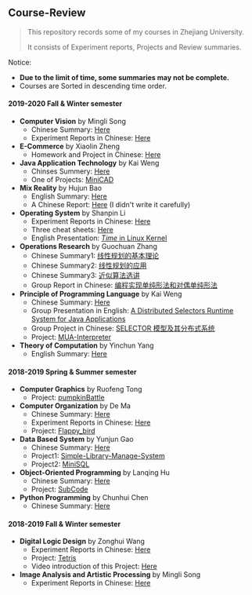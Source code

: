 ## Course-Review
>   This repository records some of my courses in Zhejiang University.
>
>   It consists of Experiment reports, Projects and Review summaries.

Notice:
+   **Due to the limit of time, some summaries may not be complete.**
+   Courses are Sorted in descending time order.

#### 2019-2020 Fall & Winter semester

+   **Computer Vision** by Mingli Song
    +   Chinese Summary: [Here](https://jiangshibiao.github.io/2020/01/13/Computer-Vision/)
    +   Experiment Reports in Chinese: [Here](https://github.com/jiangshibiao/Course-Review/tree/master/Computer-Vision)
+   **E-Commerce** by Xiaolin Zheng
    +   Homework and Project in Chinese: [Here](https://github.com/jiangshibiao/Course-Review/blob/master/E-Commerce)
+   **Java Application Technology** by Kai Weng
    +   Chinses Summery: [Here](https://jiangshibiao.github.io/2020/01/11/Java-Application-Technology)
    +   One of Projects: [MiniCAD](https://github.com/jiangshibiao/MiniCAD)
+   **Mix Reality** by Hujun Bao
    +   English Summary: [Here](https://jiangshibiao.github.io/2020/01/12/Mix-Reality/)
    +   A Chinese Report: [Here](https://github.com/jiangshibiao/Course-Review/blob/master/Mix-Reality/article.pdf) (I didn't write it carefully)
+   **Operating System** by Shanpin Li
    + Experiment Reports in Chinese: [Here](https://github.com/jiangshibiao/Course-Review/tree/master/Operating-System/Reports-for-Experiments)
    + Three cheat sheets: [Here](https://github.com/jiangshibiao/Course-Review/tree/master/Operating-System/Three-A4-papers)
    + English Presentation: [*Time* in Linux Kernel](https://github.com/jiangshibiao/Course-Review/blob/master/Operating-System/Presentation-Time.pptx)
+   **Operations Research** by Guochuan Zhang
    +   Chinese Summary1: [线性规划的基本理论](https://jiangshibiao.github.io/2020/04/19/Linear-Programming-Theory/)
    +   Chinese Summary2: [线性规划的应用](https://jiangshibiao.github.io/2020/04/19/Application-of-Linear-Programming)
    +   Chinese Summary3: [近似算法选讲](https://jiangshibiao.github.io/2020/04/19/Selection-of-Approximation-Algorithm)
    +   Group Report in Chinese: [编程实现单纯形法和对偶单纯形法](https://github.com/jiangshibiao/Course-Review/blob/master/Operations-Research/report.pdf)
+   **Principle of Programming Language** by Kai Weng
    +   Chinese Summary: [Here](https://jiangshibiao.github.io/2020/01/16/Principle-of-Programming-Language/)
    +   Group Presentation in English: [A Distributed Selectors Runtime System for Java Applications](https://github.com/jiangshibiao/Course-Review/blob/master/Principle-of-Programming-Language/presentation.pdf)
    +   Group Project in Chinese: [SELECTOR 模型及其分布式系统](https://github.com/jiangshibiao/Course-Review/blob/master/Principle-of-Programming-Language/report.pdf)
    +   Project: [MUA-Interpreter](https://github.com/jiangshibiao/MUA-Interpreter)
+   **Theory of Computation** by Yinchun Yang
    +   English Summary: [Here](https://jiangshibiao.github.io/2020/01/12/Theory-of-Computation/)


#### 2018-2019 Spring & Summer semester

+   **Computer Graphics** by Ruofeng Tong
    +   Project: [pumpkinBattle](https://github.com/jiangshibiao/pumpkinBattle)
+   **Computer Organization** by De Ma
    +   Chinese Summary: [Here](https://jiangshibiao.github.io/2019/06/28/Computer-Organization/)
    +   Experiment Reports in Chinese: [Here](https://github.com/jiangshibiao/Course-Review/blob/master/Computer-Organization)
    +   Project: [Flappy_bird](https://github.com/jiangshibiao/Flappy_bird)
+   **Data Based System** by Yunjun Gao
    +   Chinese Summary: [Here](https://jiangshibiao.github.io/2019/06/28/Data-Based-System/)
    +   Project1: [Simple-Library-Manage-System](https://github.com/jiangshibiao/Simple-Library-Manage-System)
    +   Project2: [MiniSQL](https://github.com/jiangshibiao/MiniSQL)
+   **Object-Oriented Programming** by Lanqing Hu
    +   Chinese Summary: [Here](https://jiangshibiao.github.io/2019/06/28/Object-Oriented-Programming/)
    +   Project: [SubCode](https://github.com/jiangshibiao/Text-Editor--Subcode)
+   **Python Programming** by Chunhui Chen
    +   Chinese Summary: [Here](https://jiangshibiao.github.io/2019/06/28/Python-Programming/)

#### 2018-2019 Fall & Winter semester

+   **Digital Logic Design** by Zonghui Wang
    +   Experiment Reports in Chinese: [Here](https://github.com/jiangshibiao/Course-Review/blob/master/Digital-Logic-Design)
    +   Project: [Tetris](https://github.com/jiangshibiao/Tetris)
    +   Video introduction of this Project: [Here]((https://github.com/jiangshibiao/Course-Review/blob/master/Digital-Logic-Design/Introduction.mp4))
+   **Image Analysis and Artistic Processing** by Mingli Song
    +   Experiment Reports in Chinese: [Here]((https://github.com/jiangshibiao/Course-Review/blob/master/Image-Analysis-and-Artistic-Processing))